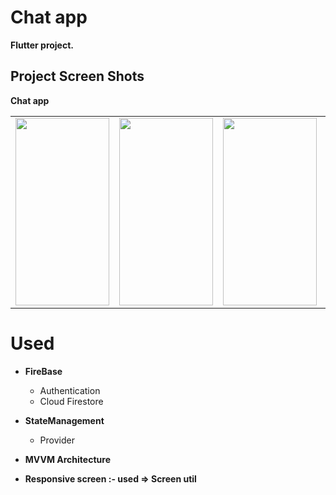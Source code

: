 # Chat app

 **Flutter project.**

## Project Screen Shots


**Chat app**
<table>
  <tr>
    <td><img src="https://github.com/MohamedAliMostafa/Chat/assets/132190049/2fc317ff-80da-40d3-90e3-777e8626f2da" width=150 height=300></td>
    <td><img src="https://github.com/MohamedAliMostafa/Chat/assets/132190049/1e84e90d-785c-4e8c-a0de-4b599a6bfc9e" width=150 height=300></td>
    <td><img src="https://github.com/MohamedAliMostafa/Chat/assets/132190049/a37b5fe0-df44-414b-8250-fe94eaccfe1f" width=150 height=300></td>
     <td><img src="https://github.com/MohamedAliMostafa/Chat/assets/132190049/2bda1eb5-c378-4b8d-be60-55977181ade0" width=150 height=300></td>
     <td><img src="https://github.com/MohamedAliMostafa/Chat/assets/132190049/d4297a52-e7b4-4951-a256-fceee9010150" width=150 height=300></td>
     <td><img src="https://github.com/MohamedAliMostafa/Chat/assets/132190049/f76ae028-cb39-43d0-ac89-959404b8621a" width=150 height=300></td>
      <td><img src="https://github.com/MohamedAliMostafa/Chat/assets/132190049/cf2baf56-f81e-41f9-9e2e-170921d4e6bf" width=150 height=300></td>

  </tr>
 </table>
 
 
 # Used 
 
 - **FireBase**
    * Authentication
    * Cloud Firestore
  
 - **StateManagement**
    * Provider
   
 - **MVVM Architecture**
 - **Responsive screen  :- used => Screen util** 
 








